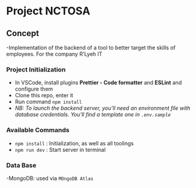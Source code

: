 # Project NCTOSA

## Concept

-Implementation of the backend of a tool to better target the skills of employees. For the company R'Lyeh IT

### Project Initialization

- In VSCode, install plugins **Prettier - Code formatter** and **ESLint** and configure them
- Clone this repo, enter it
- Run command `npm install`
- _NB: To launch the backend server, you'll need an environment file with database credentials. You'll find a template one in `.env.sample`_

### Available Commands

- `npm install` : Initialization, as well as all toolings
- `npm run dev` : Start server in terminal

### Data Base

-MongoDB: used via `MOngoDB Atlas`
